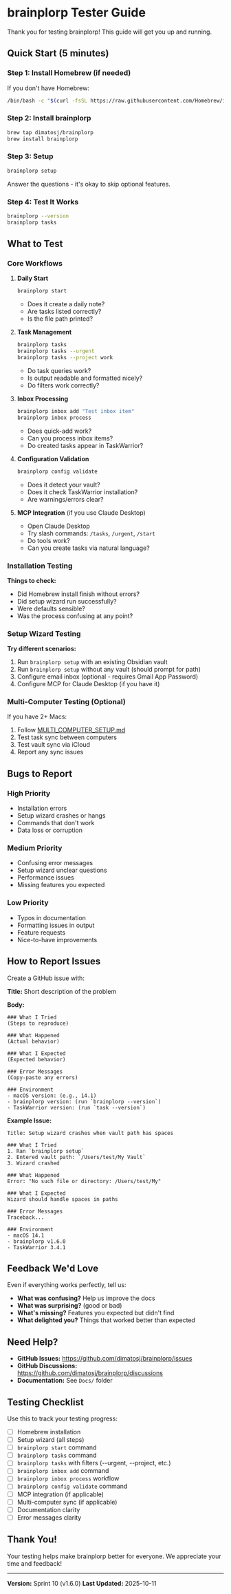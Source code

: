 # brainplorp Tester Guide

Thank you for testing brainplorp! This guide will get you up and running.

## Quick Start (5 minutes)

### Step 1: Install Homebrew (if needed)

If you don't have Homebrew:

```bash
/bin/bash -c "$(curl -fsSL https://raw.githubusercontent.com/Homebrew/install/HEAD/install.sh)"
```

### Step 2: Install brainplorp

```bash
brew tap dimatosj/brainplorp
brew install brainplorp
```

### Step 3: Setup

```bash
brainplorp setup
```

Answer the questions - it's okay to skip optional features.

### Step 4: Test It Works

```bash
brainplorp --version
brainplorp tasks
```

## What to Test

### Core Workflows

1. **Daily Start**
   ```bash
   brainplorp start
   ```
   - Does it create a daily note?
   - Are tasks listed correctly?
   - Is the file path printed?

2. **Task Management**
   ```bash
   brainplorp tasks
   brainplorp tasks --urgent
   brainplorp tasks --project work
   ```
   - Do task queries work?
   - Is output readable and formatted nicely?
   - Do filters work correctly?

3. **Inbox Processing**
   ```bash
   brainplorp inbox add "Test inbox item"
   brainplorp inbox process
   ```
   - Does quick-add work?
   - Can you process inbox items?
   - Do created tasks appear in TaskWarrior?

4. **Configuration Validation**
   ```bash
   brainplorp config validate
   ```
   - Does it detect your vault?
   - Does it check TaskWarrior installation?
   - Are warnings/errors clear?

5. **MCP Integration** (if you use Claude Desktop)
   - Open Claude Desktop
   - Try slash commands: `/tasks`, `/urgent`, `/start`
   - Do tools work?
   - Can you create tasks via natural language?

### Installation Testing

**Things to check:**
- Did Homebrew install finish without errors?
- Did setup wizard run successfully?
- Were defaults sensible?
- Was the process confusing at any point?

### Setup Wizard Testing

**Try different scenarios:**
1. Run `brainplorp setup` with an existing Obsidian vault
2. Run `brainplorp setup` without any vault (should prompt for path)
3. Configure email inbox (optional - requires Gmail App Password)
4. Configure MCP for Claude Desktop (if you have it)

### Multi-Computer Testing (Optional)

If you have 2+ Macs:
1. Follow [MULTI_COMPUTER_SETUP.md](MULTI_COMPUTER_SETUP.md)
2. Test task sync between computers
3. Test vault sync via iCloud
4. Report any sync issues

## Bugs to Report

### High Priority
- Installation errors
- Setup wizard crashes or hangs
- Commands that don't work
- Data loss or corruption

### Medium Priority
- Confusing error messages
- Setup wizard unclear questions
- Performance issues
- Missing features you expected

### Low Priority
- Typos in documentation
- Formatting issues in output
- Feature requests
- Nice-to-have improvements

## How to Report Issues

Create a GitHub issue with:

**Title:** Short description of the problem

**Body:**
```
### What I Tried
(Steps to reproduce)

### What Happened
(Actual behavior)

### What I Expected
(Expected behavior)

### Error Messages
(Copy-paste any errors)

### Environment
- macOS version: (e.g., 14.1)
- brainplorp version: (run `brainplorp --version`)
- TaskWarrior version: (run `task --version`)
```

**Example Issue:**
```
Title: Setup wizard crashes when vault path has spaces

### What I Tried
1. Ran `brainplorp setup`
2. Entered vault path: `/Users/test/My Vault`
3. Wizard crashed

### What Happened
Error: "No such file or directory: /Users/test/My"

### What I Expected
Wizard should handle spaces in paths

### Error Messages
Traceback...

### Environment
- macOS 14.1
- brainplorp v1.6.0
- TaskWarrior 3.4.1
```

## Feedback We'd Love

Even if everything works perfectly, tell us:

- **What was confusing?** Help us improve the docs
- **What was surprising?** (good or bad)
- **What's missing?** Features you expected but didn't find
- **What delighted you?** Things that worked better than expected

## Need Help?

- **GitHub Issues:** https://github.com/dimatosj/brainplorp/issues
- **GitHub Discussions:** https://github.com/dimatosj/brainplorp/discussions
- **Documentation:** See `Docs/` folder

## Testing Checklist

Use this to track your testing progress:

- [ ] Homebrew installation
- [ ] Setup wizard (all steps)
- [ ] `brainplorp start` command
- [ ] `brainplorp tasks` command
- [ ] `brainplorp tasks` with filters (--urgent, --project, etc.)
- [ ] `brainplorp inbox add` command
- [ ] `brainplorp inbox process` workflow
- [ ] `brainplorp config validate` command
- [ ] MCP integration (if applicable)
- [ ] Multi-computer sync (if applicable)
- [ ] Documentation clarity
- [ ] Error messages clarity

## Thank You!

Your testing helps make brainplorp better for everyone. We appreciate your time and feedback!

---

**Version:** Sprint 10 (v1.6.0)
**Last Updated:** 2025-10-11
